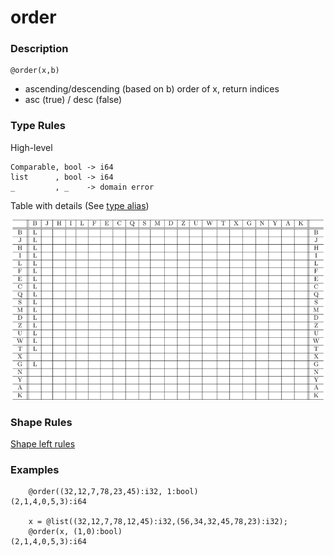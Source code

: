 # order

### Description

```no-highlight
@order(x,b)
```

- ascending/descending (based on b) order of x, return indices
- asc (true) / desc (false)

### Type Rules

High-level

```no-highlight
Comparable, bool -> i64
list      , bool -> i64
_         , _    -> domain error
```

Table with details (See [type alias](../../../horseir/#types))

![order](../types/order.png)

### Shape Rules

[Shape left rules](../../../horseir/#shape-left)

### Examples

```no-highlight
    @order((32,12,7,78,23,45):i32, 1:bool)
(2,1,4,0,5,3):i64

    x = @list((32,12,7,78,12,45):i32,(56,34,32,45,78,23):i32);
    @order(x, (1,0):bool)
(2,1,4,0,5,3):i64
```
